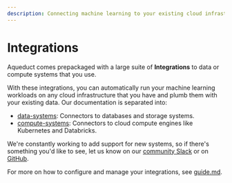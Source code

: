 ```yaml
---
description: Connecting machine learning to your existing cloud infrastructure.
---
```


# Integrations

Aqueduct comes prepackaged with a large suite of **Integrations** to data or compute systems that you use.&#x20;

With these integrations, you can automatically run your machine learning workloads on any cloud infrastructure that you have and plumb them with your existing data. Our documentation is separated into:&#x20;

* [data-systems](data-systems/ "mention"): Connectors to databases and storage systems.
* [compute-systems](compute-systems/ "mention"): Connectors to cloud compute engines like Kubernetes and Databricks.

We're constantly working to add support for new systems, so if there's something you'd like to see, let us know on our [community Slack](https://slack.aqueducthq.com) or on [GitHub](https://github.com/aqueducthq/aqueduct/issues/new).

For more on how to configure and manage your integrations, see [guide.md](guide.md "mention").
